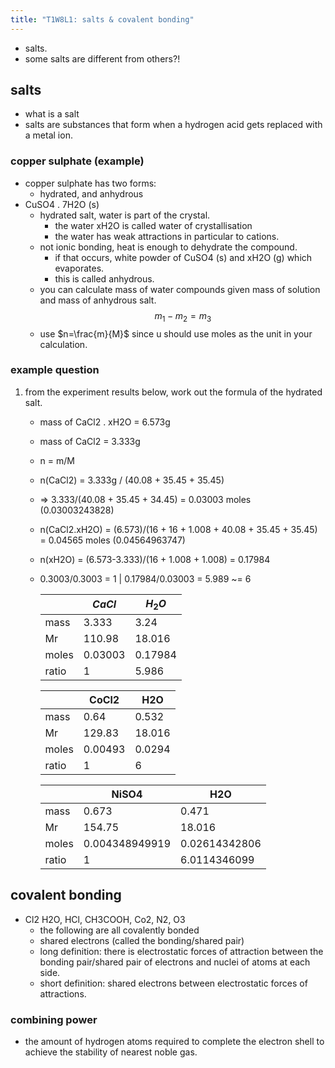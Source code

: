 ```yaml
---
title: "T1W8L1: salts & covalent bonding"
---
```


- salts.
- some salts are different from others?!
## salts
- what is a salt
- salts are substances that form when a hydrogen acid gets replaced with a metal ion.
### copper sulphate (example)
- copper sulphate has two forms:
	- hydrated, and anhydrous
- CuSO4 . 7H2O (s)
	- hydrated salt, water is part of the crystal.
		- the water xH2O is called water of crystallisation
		- the water has weak attractions in particular to cations.
	- not ionic bonding, heat is enough to dehydrate the compound.
		- if that occurs, white powder of CuSO4 (s) and xH2O (g) which evaporates.
		- this is called anhydrous.
	- you can calculate mass of water compounds given mass of solution and mass of anhydrous salt. $$m_1 - m_{2} = m_{3}$$
	- use $n=\frac{m}{M}$ since u should use moles as the unit in your calculation.
### example question
1. from the experiment results below, work out the formula of the hydrated salt.
	- mass of CaCl2 . xH2O = 6.573g
	- mass of CaCl2 = 3.333g
	- n = m/M
	- n(CaCl2) = 3.333g / (40.08 + 35.45 + 35.45)
	- => 3.333/(40.08 + 35.45 + 34.45) = 0.03003 moles (0.03003243828)
	- n(CaCl2.xH2O) = (6.573)/(16 + 16 + 1.008 + 40.08 + 35.45 + 35.45) = 0.04565 moles (0.04564963747)
	- n(xH2O) = (6.573-3.333)/(16 + 1.008 + 1.008) = 0.17984
	- 0.3003/0.3003 = 1 | 0.17984/0.03003 = 5.989 ~= 6 

		|     | $CaCl$    | $H_2O$    |
		| --- | ------- | ------- |
		|   mass | 3.333   | 3.24    |
		|   Mr  | 110.98  | 18.016  |
		|  moles   | 0.03003 | 0.17984 |
		| ratio    | 1       | 5.986   |

		|        | CoCl2   | H2O    |
		| ------ | ------- | ------ |
		| mass   | 0.64    | 0.532  |
		| Mr     | 129.83  | 18.016 |
		| moles  | 0.00493 | 0.0294 |
		| ratio | 1       | 6       |

		|       | NiSO4          | H2O           |
		| ----- | -------------- | ------------- |
		| mass  | 0.673          | 0.471         |
		| Mr    | 154.75         | 18.016        |
		| moles | 0.004348949919 | 0.02614342806 |
		| ratio | 1              | 6.0114346099              |

## covalent bonding
- Cl2 H2O, HCl, CH3COOH, Co2, N2, O3
	- the following are all covalently bonded
	- shared electrons (called the bonding/shared pair)
	- long definition: there is electrostatic forces of attraction between the bonding pair/shared pair of electrons and nuclei of atoms at each side.
	- short definition: shared electrons between electrostatic forces of attractions.
### combining power
- the amount of hydrogen atoms required to complete the electron shell to achieve the stability of nearest noble gas.